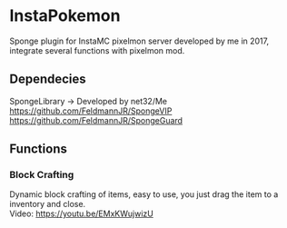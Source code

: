 # InstaPokemon
Sponge plugin for InstaMC pixelmon server developed by me in 2017, integrate several functions with pixelmon mod.

## Dependecies
SpongeLibrary -> Developed by net32/Me
https://github.com/FeldmannJR/SpongeVIP  
https://github.com/FeldmannJR/SpongeGuard

## Functions
### Block Crafting
Dynamic block crafting of items, easy to use, you just drag the item to a inventory and close.  
Video: https://youtu.be/EMxKWujwizU  
